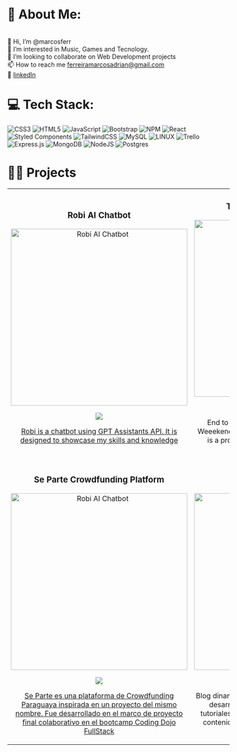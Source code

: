 # 💫 About Me:
<br>    👋 Hi, I’m @marcosferr<br>    👀 I’m interested in Music, Games and Tecnology.<br>  💞️ I’m looking to collaborate on Web Development projects<br>    📫 How to reach me ferreiramarcosadrian@gmail.com<br> 📑 <a href="https://www.linkedin.com/in/marcos-adrian-ferreira/"> linkedIn </a> <br>

# 💻 Tech Stack:
![CSS3](https://img.shields.io/badge/css3-%231572B6.svg?style=for-the-badge&logo=css3&logoColor=white) ![HTML5](https://img.shields.io/badge/html5-%23E34F26.svg?style=for-the-badge&logo=html5&logoColor=white) ![JavaScript](https://img.shields.io/badge/javascript-%23323330.svg?style=for-the-badge&logo=javascript&logoColor=%23F7DF1E) ![Bootstrap](https://img.shields.io/badge/bootstrap-%23563D7C.svg?style=for-the-badge&logo=bootstrap&logoColor=white) ![NPM](https://img.shields.io/badge/NPM-%23000000.svg?style=for-the-badge&logo=npm&logoColor=white) ![React](https://img.shields.io/badge/react-%2320232a.svg?style=for-the-badge&logo=react&logoColor=%2361DAFB) ![Styled Components](https://img.shields.io/badge/styled--components-DB7093?style=for-the-badge&logo=styled-components&logoColor=white) ![TailwindCSS](https://img.shields.io/badge/tailwindcss-%2338B2AC.svg?style=for-the-badge&logo=tailwind-css&logoColor=white) ![MySQL](https://img.shields.io/badge/mysql-%2300f.svg?style=for-the-badge&logo=mysql&logoColor=white) ![LINUX](https://img.shields.io/badge/Linux-FCC624?style=for-the-badge&logo=linux&logoColor=black) ![Trello](https://img.shields.io/badge/Trello-%23026AA7.svg?style=for-the-badge&logo=Trello&logoColor=white) ![Express.js](https://img.shields.io/badge/express.js-%23404d59.svg?style=for-the-badge&logo=express&logoColor=%2361DAFB) ![MongoDB](https://img.shields.io/badge/MongoDB-%234ea94b.svg?style=for-the-badge&logo=mongodb&logoColor=white) ![NodeJS](https://img.shields.io/badge/node.js-6DA55F?style=for-the-badge&logo=node.js&logoColor=white) ![Postgres](https://img.shields.io/badge/postgres-%23316192.svg?style=for-the-badge&logo=postgresql&logoColor=white)

# 🧑‍💻 Projects

<table>
  <tr>
  <td width="50%">
  <h3 align="center">Robi AI Chatbot</h3>
  <div align="center">
  <a href="https://github.com/marcosferr/chatbot-portafolio" target="_blank"><img src="https://imgur.com/a/DdP4JBR" width="400" alt="Robi AI Chatbot"></a>
  <p>
  <a href="https://github.com/marcosferr/Forest-Flame-App" target="_blank">
  <img src="https://img.shields.io/badge/CÓDIGO-ff9?style=for-the-badge&logo=github&logoColor=black">
  
  </p>
  <p>Robi is a chatbot using GPT Assistants API. It is designed to showcase my skills and knowledge</p>
  </div>
                                                                                        
  </td>       
  
  <td width="50%">
  <h3 align="center">Techstars Startup Weekend</h3>
  <div align="center">
  <a href="https://startupweekendencarnacion.com/" target="_blank"><img src="https://i.imgur.com/tmlNRS2.png" width="400" alt="Techstars Startup weekend"></a>
  <p>
  <a href="https://startupweekendencarnacion.com/" target="_blank">
  <img src="https://img.shields.io/badge/see_it-live-green">
  </a>
  </p>
  <p>End to End development of Techstars Startup Weeekend Agro Food Itapúa 2023 Landing Page. It is a project that uses WooCommerce and has payments integration.</p>
  </div>
                                                                                        
  </td>  
  </tr>
  <tr>
    <td width="50%">
      <h3 align="center">Se Parte Crowdfunding Platform</h3>
      <div align="center">
      <a href="https://github.com/marcosferr/chatbot-portafolio" target="_blank"><img src="https://imgur.com/a/DdP4JBR" width="400" alt="Robi AI Chatbot"></a>
      <p>
      <a href="https://github.com/marcosferr/Forest-Flame-App" target="_blank">
      <img src="https://img.shields.io/badge/CÓDIGO-ff9?style=for-the-badge&logo=github&logoColor=black">
      </p>
      <p>Se Parte es una plataforma de Crowdfunding Paraguaya inspirada en un proyecto del mismo nombre. Fue desarrollado en el marco de proyecto final colaborativo en el bootcamp Coding Dojo FullStack</p>
      </div>                                                                            
      </td>       
      <td width="50%">
      <h3 align="center">NextJS Blog El Aprendiz</h3>
      <div align="center">
      <a href="https://startupweekendencarnacion.com/" target="_blank"><img src="https://i.imgur.com/tmlNRS2.png" width="400" alt="Techstars Startup weekend"></a>
      <p>
      <a href="https://startupweekendencarnacion.com/" target="_blank">
      <img src="https://img.shields.io/badge/see_it-live-green">
      </a>
      </p>
      <p>Blog dinamico desarrollado en NextJS. El mismo fue desarrollado pensando en ser una fuente de tutoriales para 
      estudiantes de programación. Con contenido relacionado a el bootcamp de Coding Dojo FullStack.
      </p>
      </div>                                                                               
      </td>  
  </tr>

  </table>                                                                                                           
</div>
<br>




<!-- Proudly created with GPRM ( https://gprm.itsvg.in ) -->
